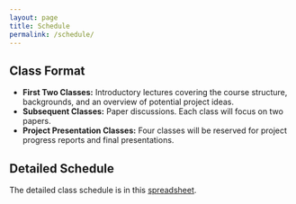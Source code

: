 ```yaml
---
layout: page 
title: Schedule
permalink: /schedule/
---
```


## Class Format

- **First Two Classes:** Introductory lectures covering the course structure, backgrounds, and an overview of potential project ideas.
- **Subsequent Classes:** Paper discussions. Each class will focus on two papers.
- **Project Presentation Classes:** Four classes will be reserved for project progress reports and final presentations.

## Detailed Schedule

The detailed class schedule is in this [spreadsheet](https://docs.google.com/spreadsheets/d/1GklDVTCe9WZI8UkwKx166tXlksK2JlaoV9ptMMmxRyo/edit?usp=sharing).

